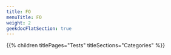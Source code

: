 ```yaml
---
title: FO
menuTitle: FO
weight: 2 
geekdocFlatSection: true
---
```


{{% children titlePages="Tests" titleSections="Categories" %}}
